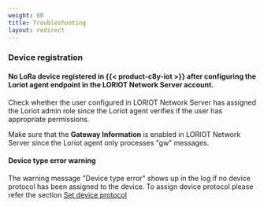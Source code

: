 ```yaml
---
weight: 80
title: Troubleshooting
layout: redirect
---
```


<a name="lora-loriot-registration-troubleshooting"></a>
### Device registration

#### No LoRa device registered in {{< product-c8y-iot >}} after configuring the Loriot agent endpoint in the LORIOT Network Server account.

Check whether the user configured in LORIOT Network Server has assigned the Loriot admin role since the Loriot agent verifies if the user has appropriate permissions.

Make sure that the **Gateway Information** is enabled in LORIOT Network Server since the Loriot agent only processes "gw" messages.

#### Device type error warning

The warning message "Device type error" shows up in the log if no device protocol has been assigned to the device.
To assign device protocol please refer the section [Set device protocol](#assign-loriot-device-protocol)
